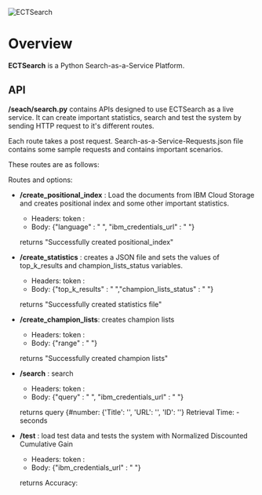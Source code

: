 ![ECTSearch](https://github.com/ECTLab/Search_Service_Platform/blob/master/logo.png "ECTSearch")

# Overview
**ECTSearch** is a Python Search-as-a-Service Platform.


## API
**/seach/search.py** contains APIs designed to use ECTSearch as a live service. It can create important statistics, search and test the system by sending HTTP request to it's different routes.

Each route takes a post request. Search-as-a-Service-Requests.json file contains some sample requests and contains important scenarios.

These routes are as follows:

Routes and options:
- **/create_positional_index** : Load the documents from IBM Cloud Storage and creates positional index and some other important statistics.
    - Headers: token : 
	- Body: {"language" : " ", "ibm_credentials_url" : " "}
    
	returns "Successfully created positional_index"


- **/create_statistics** : creates a JSON file and sets the values of top_k_results and champion_lists_status variables.
    - Headers: token : 
	- Body: {"top_k_results" : " ","champion_lists_status" : " "}
	
  returns "Successfully created statistics file"


- **/create_champion_lists**: creates champion lists
    - Headers: token : 
	- Body: {"range" : " "}
  
  returns "Successfully created champion lists"



- **/search** : search 
    - Headers: token : 
	- Body: {"query" : " ", "ibm_credentials_url" : " "}

  
  returns query {#number: {'Title': '', 'URL': '', 'ID': ''} Retrieval Time: - seconds


- **/test** : load test data and tests the system with Normalized Discounted Cumulative Gain
    - Headers: token : 
	- Body: {"ibm_credentials_url" : " "}

  
  returns Accuracy: 
